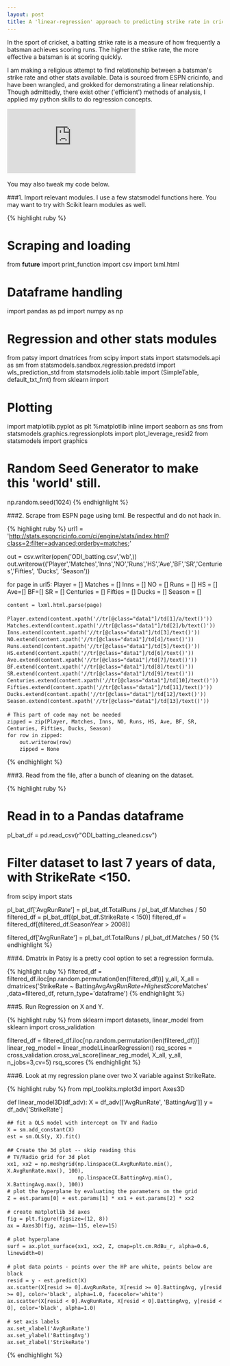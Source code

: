 ```yaml
---
layout: post
title: A 'linear-regression' approach to predicting strike rate in cricket...
---
```


In the sport of cricket, a batting strike rate is a measure of how frequently a batsman achieves scoring runs. The higher the strike rate, the more effective a batsman is at scoring quickly.

I am making a religious attempt to find relationship between a batsman's strike rate and other stats available. Data is sourced from ESPN cricinfo, and have been wrangled, and grokked for demonstrating a linear relationship. Though admittedly, there exist other ('efficient') methods of analysis, I applied my python skills to do regression concepts. 

![A summary of my analysis is here.](https://github.com/hvsarma/Cricket-Prediction/blob/master/Luther-presentation.pdf)

You may also tweak my code below.

###1. Import relevant modules. I use a few statsmodel functions here. You may want to try with Scikit learn modules as well.

{% highlight ruby %}
# Scraping and loading 
from __future__ import print_function
import csv
import lxml.html

# Dataframe handling
import pandas as pd
import numpy as np

# Regression and other stats modules
from patsy import dmatrices
from scipy import stats
import statsmodels.api as sm
from statsmodels.sandbox.regression.predstd import wls_prediction_std
from statsmodels.iolib.table import (SimpleTable, default_txt_fmt)
from sklearn import 

# Plotting
import matplotlib.pyplot as plt
%matplotlib inline
import seaborn as sns
from statsmodels.graphics.regressionplots import plot_leverage_resid2
from statsmodels import graphics

# Random Seed Generator to make this 'world' still.
np.random.seed(1024)
{% endhighlight %}

###2. Scrape from ESPN page using lxml. Be respectful and do not hack in.

{% highlight ruby %}
url1 = 'http://stats.espncricinfo.com/ci/engine/stats/index.html?class=2;filter=advanced;orderby=matches;'

out = csv.writer(open('ODI_batting.csv','wb',))
out.writerow(('Player','Matches','Inns','NO','Runs','HS','Ave','BF','SR','Centuries','Fifties', 'Ducks', 'Season'))

for page in url5:
    Player = []
    Matches = []
    Inns = []
    NO = []
    Runs = []
    HS = []
    Ave=[]
    BF=[]
    SR = []
    Centuries = []
    Fifties = []
    Ducks = []
    Season = []
    
    content = lxml.html.parse(page)
    
    Player.extend(content.xpath('//tr[@class="data1"]/td[1]/a/text()'))
    Matches.extend(content.xpath('//tr[@class="data1"]/td[2]/b/text()'))
    Inns.extend(content.xpath('//tr[@class="data1"]/td[3]/text()'))
    NO.extend(content.xpath('//tr[@class="data1"]/td[4]/text()'))
    Runs.extend(content.xpath('//tr[@class="data1"]/td[5]/text()'))
    HS.extend(content.xpath('//tr[@class="data1"]/td[6]/text()'))
    Ave.extend(content.xpath('//tr[@class="data1"]/td[7]/text()'))
    BF.extend(content.xpath('//tr[@class="data1"]/td[8]/text()'))
    SR.extend(content.xpath('//tr[@class="data1"]/td[9]/text()'))
    Centuries.extend(content.xpath('//tr[@class="data1"]/td[10]/text()'))
    Fifties.extend(content.xpath('//tr[@class="data1"]/td[11]/text()'))
    Ducks.extend(content.xpath('//tr[@class="data1"]/td[12]/text()'))
    Season.extend(content.xpath('//tr[@class="data1"]/td[13]/text()'))
    
    # This part of code may not be needed
    zipped = zip(Player, Matches, Inns, NO, Runs, HS, Ave, BF, SR, Centuries, Fifties, Ducks, Season)
    for row in zipped:
        out.writerow(row)
        zipped = None
{% endhighlight %}

###3. Read from the file, after a bunch of cleaning on the dataset.

{% highlight ruby %}
# Read in to a Pandas dataframe
pl_bat_df = pd.read_csv(r"ODI_batting_cleaned.csv")

# Filter dataset to last 7 years of data, with StrikeRate <150.
from scipy import stats

pl_bat_df['AvgRunRate'] = pl_bat_df.TotalRuns / pl_bat_df.Matches / 50
filtered_df = pl_bat_df[(pl_bat_df.StrikeRate < 150)]
filtered_df = filtered_df[(filtered_df.SeasonYear > 2008)]

filtered_df['AvgRunRate'] = pl_bat_df.TotalRuns / pl_bat_df.Matches / 50
{% endhighlight %}

###4. Dmatrix in Patsy is a pretty cool option to set a regression formula.

{% highlight ruby %}
filtered_df = filtered_df.iloc[np.random.permutation(len(filtered_df))]
y_all, X_all = dmatrices('StrikeRate ~ BattingAvg*AvgRunRate+HighestScore*Matches'\
                 ,data=filtered_df, return_type='dataframe')
{% endhighlight %}

###5. Run Regression on X and Y.

{% highlight ruby %}
from sklearn import datasets, linear_model
from sklearn import cross_validation

filtered_df = filtered_df.iloc[np.random.permutation(len(filtered_df))]
linear_reg_model = linear_model.LinearRegression()
rsq_scores = cross_validation.cross_val_score(linear_reg_model, X_all, y_all, n_jobs=3,cv=5)
rsq_scores
{% endhighlight %}

###6. Look at my regression plane over two X variable against StrikeRate.

{% highlight ruby %}
from mpl_toolkits.mplot3d import Axes3D

def linear_model3D(df_adv):
    X = df_adv[['AvgRunRate', 'BattingAvg']]
    y = df_adv['StrikeRate']

    ## fit a OLS model with intercept on TV and Radio
    X = sm.add_constant(X)
    est = sm.OLS(y, X).fit()

    ## Create the 3d plot -- skip reading this
    # TV/Radio grid for 3d plot
    xx1, xx2 = np.meshgrid(np.linspace(X.AvgRunRate.min(), X.AvgRunRate.max(), 100), 
                           np.linspace(X.BattingAvg.min(), X.BattingAvg.max(), 100))
    # plot the hyperplane by evaluating the parameters on the grid
    Z = est.params[0] + est.params[1] * xx1 + est.params[2] * xx2

    # create matplotlib 3d axes
    fig = plt.figure(figsize=(12, 8))
    ax = Axes3D(fig, azim=-115, elev=15)

    # plot hyperplane
    surf = ax.plot_surface(xx1, xx2, Z, cmap=plt.cm.RdBu_r, alpha=0.6, linewidth=0)

    # plot data points - points over the HP are white, points below are black
    resid = y - est.predict(X)
    ax.scatter(X[resid >= 0].AvgRunRate, X[resid >= 0].BattingAvg, y[resid >= 0], color='black', alpha=1.0, facecolor='white')
    ax.scatter(X[resid < 0].AvgRunRate, X[resid < 0].BattingAvg, y[resid < 0], color='black', alpha=1.0)

    # set axis labels
    ax.set_xlabel('AvgRunRate')
    ax.set_ylabel('BattingAvg')
    ax.set_zlabel('StrikeRate')
{% endhighlight %}


